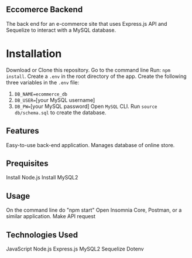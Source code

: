 ## Eccomerce Backend 
The back end for an e-commerce site that uses Express.js API and Sequelize to interact with a MySQL database.

# Installation
Download or Clone this repository.
Go to the command line 
Run: `npm install`.
Create a `.env` in the root directory of the app.
Create the following three variables in the `.env` file:
   1. `DB_NAME=ecommerce_db`
   1. `DB_USER=`[your MySQL username]
   1. `DB_PW=`[your MySQL password]
Open `MySQL` CLI.
Run `source db/schema.sql` to create the database.


## Features
Easy-to-use back-end application.
Manages database of online store.

## Prequisites
Install Node.js
Install MySQL2

## Usage
On the command line do "npm start"
Open Insomnia Core, Postman, or a similar application.
Make API request

## Technologies Used
JavaScript
Node.js
Express.js
MySQL2
Sequelize
Dotenv
